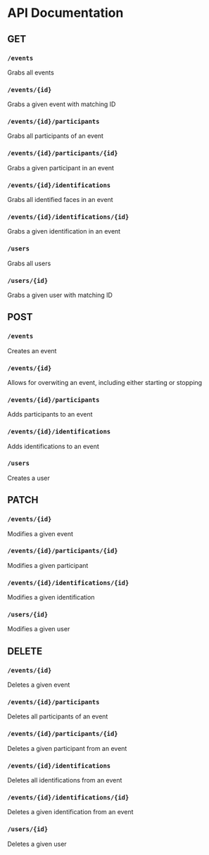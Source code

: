 # API Documentation

## GET

### `/events`
Grabs all events

### `/events/{id}`
Grabs a given event with matching ID

### `/events/{id}/participants`
Grabs all participants of an event

### `/events/{id}/participants/{id}`
Grabs a given participant in an event

### `/events/{id}/identifications`
Grabs all identified faces in an event

### `/events/{id}/identifications/{id}`
Grabs a given identification in an event

### `/users`
Grabs all users

### `/users/{id}`
Grabs a given user with matching ID

## POST

### `/events`
Creates an event

### `/events/{id}`
Allows for overwiting an event, including either starting or stopping

### `/events/{id}/participants`
Adds participants to an event

### `/events/{id}/identifications`
Adds identifications to an event

### `/users`
Creates a user

## PATCH

### `/events/{id}`
Modifies a given event

### `/events/{id}/participants/{id}`
Modifies a given participant

### `/events/{id}/identifications/{id}`
Modifies a given identification

### `/users/{id}`
Modifies a given user

## DELETE

### `/events/{id}`
Deletes a given event

### `/events/{id}/participants`
Deletes all participants of an event

### `/events/{id}/participants/{id}`
Deletes a given participant from an event

### `/events/{id}/identifications`
Deletes all identifications from an event

### `/events/{id}/identifications/{id}`
Deletes a given identification from an event

### `/users/{id}`
Deletes a given user
